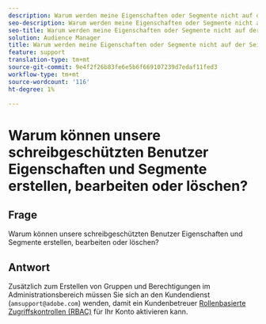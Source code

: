 ```yaml
---
description: Warum werden meine Eigenschaften oder Segmente nicht auf der Seite Überschneidungsberichte angezeigt?
seo-description: Warum werden meine Eigenschaften oder Segmente nicht auf der Seite Überschneidungsberichte angezeigt?
seo-title: Warum werden meine Eigenschaften oder Segmente nicht auf der Seite Überschneidungsberichte angezeigt?
solution: Audience Manager
title: Warum werden meine Eigenschaften oder Segmente nicht auf der Seite Überschneidungsberichte angezeigt?
feature: support
translation-type: tm+mt
source-git-commit: 9e4f2f26b83fe6e5b6f669107239d7edaf11fed3
workflow-type: tm+mt
source-wordcount: '116'
ht-degree: 1%

---
```



# Warum können unsere schreibgeschützten Benutzer Eigenschaften und Segmente erstellen, bearbeiten oder löschen?

## Frage

Warum können unsere schreibgeschützten Benutzer Eigenschaften und Segmente erstellen, bearbeiten oder löschen?

## Antwort

Zusätzlich zum Erstellen von Gruppen und Berechtigungen im Administrationsbereich müssen Sie sich an den Kundendienst (`amsupport@adobe.com`) wenden, damit ein Kundenbetreuer [Rollenbasierte Zugriffskontrollen (RBAC)](../features/administration/administration-overview.md) für Ihr Konto aktivieren kann.
